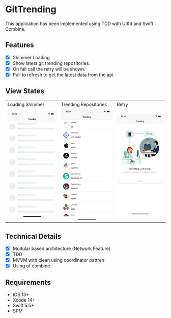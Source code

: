 # GitTrending

This application has been implemented using TDD with UIKit and Swift Combine.

## Features

- [x] Shimmer Loading
- [x] Show latest git trending repositories.
- [x] On fail call the retry will be shown.
- [x] Pull to refresh to get the latest data from the api.

## View States
<table>
  <tr>
    <td>Loading Shimmer</td>
    <td>Trending Repositories</td>
    <td>Retry</td>
  </tr>
  <td><img src="ScreenShots/loading shimmer.png" alt="login" width="200"/></td>
    <td><img src="ScreenShots/repositories.png" alt="user posts" width="200"/></td>
    <td><img src="ScreenShots/retry.png" alt="user favourite posts" width="200"/></td>
 </table>

## Technical Details

- [x] Modular based architecture (Network Feature)
- [x] TDD
- [x] MVVM with clean using coordinator pattren
- [x] Using of combine

## Requirements

- iOS 13+ 
- Xcode 14+
- Swift 5.5+
- SPM

